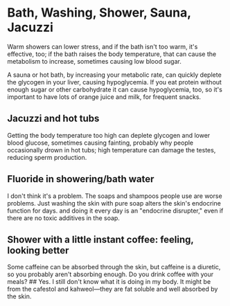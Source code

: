 # Bath, Washing, Shower, Sauna, Jacuzzi

Warm showers can lower stress, and if the bath isn't too warm, it's effective, too; if the bath raises the body temperature, that can cause the metabolism to increase, sometimes causing low blood sugar.

A sauna or hot bath, by increasing your metabolic rate, can quickly deplete the glycogen in your liver, causing hypoglycemia. If you eat protein without enough sugar or other carbohydrate it can cause hypoglycemia, too, so it's important to have lots of orange juice and milk, for frequent snacks.

## Jacuzzi and hot tubs
Getting the body temperature too high can deplete glycogen and lower blood glucose, sometimes causing fainting, probably why people occasionally drown in hot tubs; high temperature can damage the testes, reducing sperm production.

## Fluoride in showering/bath water
I don't think it's a problem. The soaps and shampoos people use are worse problems. Just washing the skin with pure soap alters the skin's endocrine function for days. and doing it every day is an "endocrine disrupter," even if there are no toxic additives in the soap.

## Shower with a little instant coffee: feeling, looking better
Some caffeine can be absorbed through the skin, but caffeine is a diuretic, so you probably aren't absorbing enough. Do you drink coffee with your meals? ## Yes. I still don't know what it is doing in my body.
It might be from the cafestol and kahweol—they are fat soluble and well absorbed by the skin.
